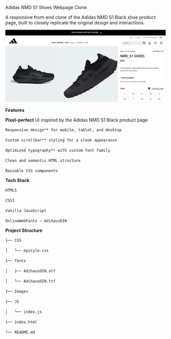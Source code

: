 Adidas NMD S1 Shoes Webpage Clone


A responsive front-end clone of the Adidas NMD S1 Black shoe product page, built to closely replicate the original design and interactions.


![Page Preview](Images/adidas_NMD_S1_Shoes_Webpage-Preview.png)

**Features**

**Pixel-perfect** UI inspired by the Adidas NMD S1 Black product page

    Responsive design** for mobile, tablet, and desktop

    Custom scrollbar** styling for a sleek appearance

    Optimized typography** with custom font family

    Clean and semantic HTML structure

    Reusable CSS components


**Tech Stack**

    HTML5

    CSS3

    Vanilla JavaScript

    OnlineWebFonts – AdihausDIN


**Project Structure**

    ├── CSS 

    │   └── mystyle.css

    ├── fonts         

    │   ├── AdihausDIN.otf

    │   └── AdihausDIN.ttf

    ├── Images 

    ├── JS

    │   └── index.js

    ├── index.html

    └── README.md